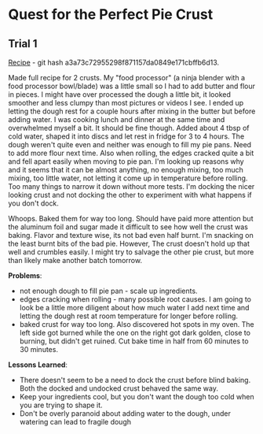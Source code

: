 # Quest for the Perfect Pie Crust

## Trial 1
[Recipe](../../1-recipes/sweets/pie_crust.md) - git hash a3a73c72955298f871157da0849e171cbffb6d13.

Made full recipe for 2 crusts. My "food processor" (a ninja blender with a food processor bowl/blade) was a little small so I had to add butter and flour in pieces. I might have over processed the dough a little bit, it looked smoother and less clumpy than most pictures or videos I see. I ended up letting the dough rest for a couple hours after mixing in the butter but before adding water. I was cooking lunch and dinner at the same time and overwhelmed myself a bit. It should be fine though. Added about 4 tbsp of cold water, shaped it into discs and let rest in fridge for 3 to 4 hours. The dough weren't quite even and neither was enough to fill my pie pans. Need to add more flour next time. Also when rolling, the edges cracked quite a bit and fell apart easily when moving to pie pan. I'm looking up reasons why and it seems that it can be almost anything, no enough mixing, too much mixing, too little water, not letting it come up in temperature before rolling. Too many things to narrow it down without more tests. I'm docking the nicer looking crust and not docking the other to experiment with what happens if you don't dock.

Whoops. Baked them for way too long. Should have paid more attention but the aluminum foil and sugar made it difficult to see how well the crust was baking. Flavor and texture wise, its not bad even half burnt. I'm snacking on the least burnt bits of the bad pie. However, The crust doesn't hold up that well and crumbles easily. I might try to salvage the other pie crust, but more than likely make another batch tomorrow.


**Problems**:
* not enough dough to fill pie pan - scale up ingredients.
* edges cracking when rolling - many possible root causes. I am going to look be a little more diligent about how much water I add next time and letting the dough rest at room temperature for longer before rolling.
* baked crust for way too long. Also discovered hot spots in my oven. The left side got burned while the one on the right got dark golden, close to burning, but didn't get ruined. Cut bake time in half from 60 minutes to 30 minutes.

**Lessons Learned**:
* There doesn't seem to be a need to dock the crust before blind baking. Both the docked and undocked crust behaved the same way.
* Keep your ingredients cool, but you don't want the dough too cold when you are trying to shape it.
* Don't be overly paranoid about adding water to the dough, under watering can lead to fragile dough
